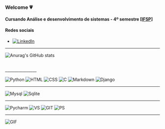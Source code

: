 ### Welcome 💗

#### Cursando Análise e desenvolvimento de sistemas - 4º semestre [[IFSP] ](https://bra.ifsp.edu.br/)
 
#### Redes sociais
- [![LinkedIn](https://img.shields.io/badge/LinkedIn-0077B5?style=for-the-badge&logo=linkedin&logoColor=white/)](https://www.linkedin.com/in/amanda-luiza-b76b04221/)
________________
![Anurag's GitHub stats](https://github-readme-stats.vercel.app/api?username=amandaluizay&show_icons=true&theme=radical) 
<div style="display: inline_block"><br>

</div>
________________

 ![Python](https://img.shields.io/badge/Python-3776AB?style=for-the-badge&logo=python&logoColor=white) 
 ![HTML](https://img.shields.io/badge/HTML-239120?style=for-the-badge&logo=html5&logoColor=white) 
 ![CSS](https://img.shields.io/badge/CSS-239120?&style=for-the-badge&logo=css3&logoColor=white) 
 ![C](https://img.shields.io/badge/C-00599C?style=for-the-badge&logo=c&logoColor=white)
 ![Markdown](https://img.shields.io/badge/Markdown-000000?style=for-the-badge&logo=markdown&logoColor=white)
 ![Django](https://img.shields.io/badge/Django-092E20?style=for-the-badge&logo=django&logoColor=white)
 _____________
 ![Mysql](https://img.shields.io/badge/MySQL-00000F?style=for-the-badge&logo=mysql&logoColor=white)
 ![Sqlite](https://img.shields.io/badge/SQLite-07405E?style=for-the-badge&logo=sqlite&logoColor=white)
 __________
  ![Pycharm](https://img.shields.io/badge/PyCharm-000000.svg?&style=for-the-badge&logo=PyCharm&logoColor=white)
   ![VS](https://img.shields.io/badge/Visual_Studio_Code-0078D4?style=for-the-badge&logo=visual%20studio%20code&logoColor=white)
   ![GIT](https://img.shields.io/badge/GIT-E44C30?style=for-the-badge&logo=git&logoColor=white)
   ![PS](	https://img.shields.io/badge/Adobe%20Photoshop-31A8FF?style=for-the-badge&logo=Adobe%20Photoshop&logoColor=black)
   _____________
   
 ![GIF](https://c.tenor.com/GfSX-u7VGM4AAAAC/coding.gif)
  
